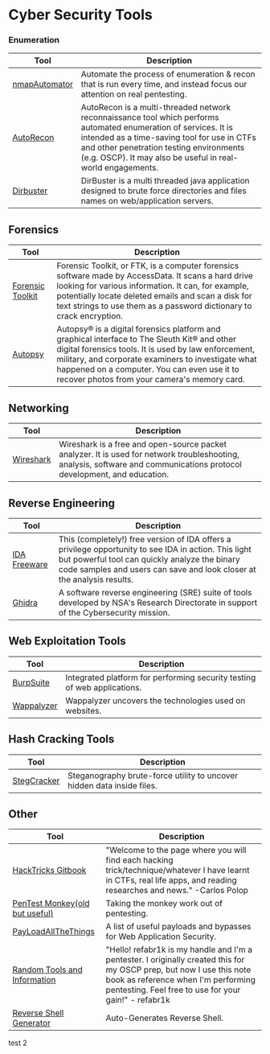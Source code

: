 # Cyber Security Tools

### Enumeration

| Tool      |      Description      |
|-----------|-----------------------|
|[nmapAutomator](https://github.com/21y4d/nmapAutomator)|Automate the process of enumeration & recon that is run every time, and instead focus our attention on real pentesting.|
|[AutoRecon](https://github.com/Tib3rius/AutoRecon)|AutoRecon is a multi-threaded network reconnaissance tool which performs automated enumeration of services. It is intended as a time-saving tool for use in CTFs and other penetration testing environments (e.g. OSCP). It may also be useful in real-world engagements.|
|[Dirbuster](https://github.com/KajanM/DirBuster)|DirBuster is a multi threaded java application designed to brute force directories and files names on web/application servers.|

## Forensics

| Tool      |      Description      |
|-----------|-----------------------|
|[Forensic Toolkit](https://accessdata.com/product-download)|Forensic Toolkit, or FTK, is a computer forensics software made by AccessData. It scans a hard drive looking for various information. It can, for example, potentially locate deleted emails and scan a disk for text strings to use them as a password dictionary to crack encryption.|
|[Autopsy](http://www.sleuthkit.org/autopsy/)|Autopsy® is a digital forensics platform and graphical interface to The Sleuth Kit® and other digital forensics tools. It is used by law enforcement, military, and corporate examiners to investigate what happened on a computer. You can even use it to recover photos from your camera's memory card.|

## Networking

| Tool      |      Description      |
|-----------|-----------------------|
|[Wireshark](https://www.wireshark.org/download.html)|Wireshark is a free and open-source packet analyzer. It is used for network troubleshooting, analysis, software and communications protocol development, and education.|

## Reverse Engineering

| Tool      |      Description      |
|-----------|-----------------------|
|[IDA Freeware](https://hex-rays.com/ida-free/)|This (completely!) free version of IDA offers a privilege opportunity to see IDA in action. This light but powerful tool can quickly analyze the binary code samples and users can save and look closer at the analysis results.|
|[Ghidra](https://github.com/NationalSecurityAgency/ghidra)|A software reverse engineering (SRE) suite of tools developed by NSA's Research Directorate in support of the Cybersecurity mission.|

## Web Exploitation Tools

| Tool      |      Description      |
|-----------|-----------------------|
|[BurpSuite](https://portswigger.net/burp)|Integrated platform for performing security testing of web applications.|
|[Wappalyzer](https://www.wappalyzer.com/)|Wappalyzer uncovers the technologies used on websites.|

## Hash Cracking Tools

| Tool      |      Description      |
|-----------|-----------------------|
|[StegCracker](https://github.com/Paradoxis/StegCracker)|Steganography brute-force utility to uncover hidden data inside files.|


## Other

| Tool      |      Description      |
|-----------|-----------------------|
|[HackTricks Gitbook](https://book.hacktricks.xyz/)|"Welcome to the page where you will find each hacking trick/technique/whatever I have learnt in CTFs, real life apps, and reading researches and news." -Carlos Polop|
|[PenTest Monkey(old but useful)](https://pentestmonkey.net/)|Taking the monkey work out of pentesting.|
|[PayLoadAllTheThings](https://github.com/swisskyrepo/PayloadsAllTheThings)|A list of useful payloads and bypasses for Web Application Security.|
|[Random Tools and Information](https://refabr1k.gitbook.io/oscp/metasploit/basic-usage)|"Hello! refabr1k is my handle and I'm a pentester. I originally created this for my OSCP prep, but now I use this note book as reference when I'm performing pentesting. Feel free to use for your gain!" - refabr1k|
|[Reverse Shell Generator](https://www.revshells.com/)| Auto-Generates Reverse Shell.|


test 2